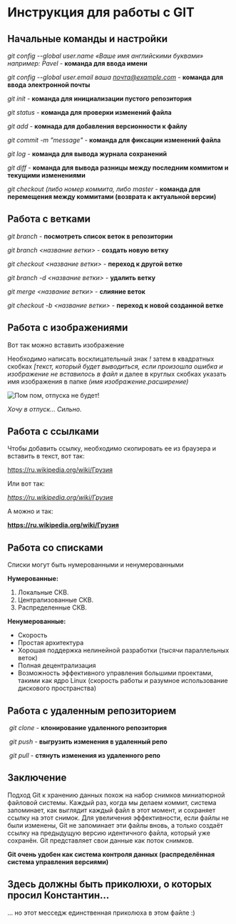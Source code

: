# Инструкция для работы с GIT

## Начальные команды и настройки

*git config --global user.name «Ваше имя английскими буквами» например: Pavel* - **команда для ввода имени**

*git config --global user.email ваша почта@example.com* - **команда для ввода электронной почты**

*git init* - **команда для инициализации пустого репозитория**

*git status* - **команда для проверки изменений файла**

*git add* - **комнада для добавления версионности к файлу**

*git commit -m "message"* - **команда для фиксации изменений файла**

*git log* - **команда для вывода журнала сохранений**

*git diff* - **команда для вывода разницы между последним коммитом и текущими изменениями**

*git checkout (либо номер коммита, либо master* - **команда для перемещения между коммитами (возврата к актуальной версии)**

## Работа с ветками

*git branch* - **посмотреть список веток в репозитории**

*git branch <название ветки>* - **создать новую ветку**

*git checkout <название ветки>* - **переход к другой ветке**

*git branch -d <название ветки>* - **удалить ветку**

*git merge <название ветки>* - **слияние веток**

*git checkout -b <название ветки>* - **переход к новой созданной ветке**

## Работа с изображениями

Вот так можно вставить изображение

Необходимо написать восклицательный знак *!* затем в квадратных скобках *[текст, который будет выводиться, если произошла ошибка и изображение не вставилось в файл* и далее в круглых скобках указать имя изображения в папке *(имя изображение.расширение)*

![Пом пом, отпуска не будет!](Georgia.jpg)

*Хочу в отпуск... Сильно.*

## Работа с ссылками

Чтобы добавить ссылку, необходимо скопировать ее из браузера и вставить в текст, вот так:

https://ru.wikipedia.org/wiki/Грузия

Или вот так:

*https://ru.wikipedia.org/wiki/Грузия*

А можно и так:

**https://ru.wikipedia.org/wiki/Грузия**

## Работа со списками

Списки могут быть нумерованными и ненумерованными

**Нумерованные:**

1. Локальные СКВ.
2. Централизованные СКВ.
3. Распределенные СКВ.

**Ненумерованные:**

* Скорость
* Простая архитектура
* Хорошая поддержка нелинейной разработки (тысячи параллельных веток)
* Полная децентрализация
* Возможность эффективного управления большими проектами, такими как ядро Linux (скорость работы и разумное использование дискового пространства) 

## Работа с удаленным репозиторием

 *git clone* - **клонирование удаленного репозитория**

 *git push* - **выгрузить изменения в удаленный репо**

 *git pull* - **стянуть изменения из удаленного репо**

## Заключение

Подход Git к хранению данных похож на набор снимков миниатюрной файловой системы. Каждый раз, когда мы делаем коммит, система запоминает, как выглядит каждый файл в этот момент, и сохраняет ссылку на этот снимок. Для увеличения эффективности, если файлы не были изменены, Git не запоминает эти файлы вновь, а только создаёт ссылку на предыдущую версию идентичного файла, который уже сохранён. Git представляет свои данные как поток снимков.

**Git очень удобен как система контроля данных (распределённая система управления версиями)**

## Здесь должны быть приколюхи, о которых просил Константин...
... но этот месседж единственная приколюха в этом файле :)